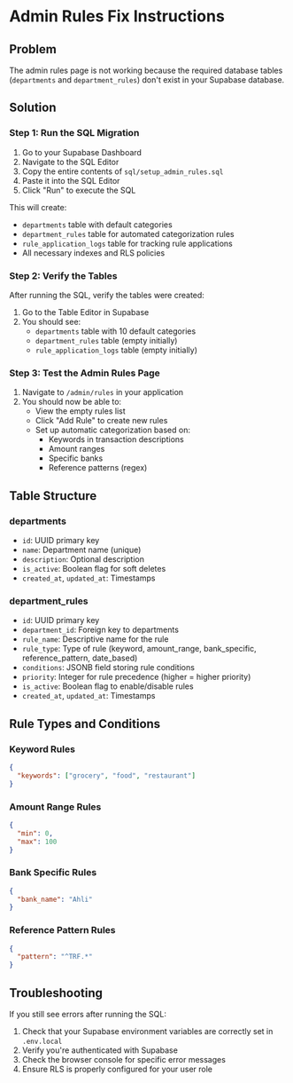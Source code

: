 # Admin Rules Fix Instructions

## Problem
The admin rules page is not working because the required database tables (`departments` and `department_rules`) don't exist in your Supabase database.

## Solution

### Step 1: Run the SQL Migration
1. Go to your Supabase Dashboard
2. Navigate to the SQL Editor
3. Copy the entire contents of `sql/setup_admin_rules.sql`
4. Paste it into the SQL Editor
5. Click "Run" to execute the SQL

This will create:
- `departments` table with default categories
- `department_rules` table for automated categorization rules
- `rule_application_logs` table for tracking rule applications
- All necessary indexes and RLS policies

### Step 2: Verify the Tables
After running the SQL, verify the tables were created:
1. Go to the Table Editor in Supabase
2. You should see:
   - `departments` table with 10 default categories
   - `department_rules` table (empty initially)
   - `rule_application_logs` table (empty initially)

### Step 3: Test the Admin Rules Page
1. Navigate to `/admin/rules` in your application
2. You should now be able to:
   - View the empty rules list
   - Click "Add Rule" to create new rules
   - Set up automatic categorization based on:
     - Keywords in transaction descriptions
     - Amount ranges
     - Specific banks
     - Reference patterns (regex)

## Table Structure

### departments
- `id`: UUID primary key
- `name`: Department name (unique)
- `description`: Optional description
- `is_active`: Boolean flag for soft deletes
- `created_at`, `updated_at`: Timestamps

### department_rules
- `id`: UUID primary key
- `department_id`: Foreign key to departments
- `rule_name`: Descriptive name for the rule
- `rule_type`: Type of rule (keyword, amount_range, bank_specific, reference_pattern, date_based)
- `conditions`: JSONB field storing rule conditions
- `priority`: Integer for rule precedence (higher = higher priority)
- `is_active`: Boolean flag to enable/disable rules
- `created_at`, `updated_at`: Timestamps

## Rule Types and Conditions

### Keyword Rules
```json
{
  "keywords": ["grocery", "food", "restaurant"]
}
```

### Amount Range Rules
```json
{
  "min": 0,
  "max": 100
}
```

### Bank Specific Rules
```json
{
  "bank_name": "Ahli"
}
```

### Reference Pattern Rules
```json
{
  "pattern": "^TRF.*"
}
```

## Troubleshooting

If you still see errors after running the SQL:
1. Check that your Supabase environment variables are correctly set in `.env.local`
2. Verify you're authenticated with Supabase
3. Check the browser console for specific error messages
4. Ensure RLS is properly configured for your user role
